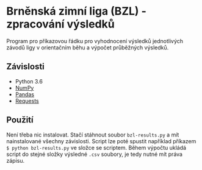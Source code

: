 # Brněnská zimní liga (BZL) - zpracování výsledků
Program pro příkazovou řádku pro vyhodnocení výsledků jednotlivých závodů ligy v orientačním běhu
a výpočet průběžných výsledků.

## Závislosti
- Python 3.6
- [NumPy](https://pypi.org/project/numpy/)
- [Pandas](https://pypi.org/project/pandas/)
- [Requests](https://pypi.org/project/requests/)

## Použití
Není třeba nic instalovat. Stačí stáhnout soubor `bzl-results.py` a mít nainstalované všechny závislosti.
Script lze poté spustit například příkazem `$ python bzl-results.py` ve složce se scriptem.
Během výpočtu ukládá script do stejné složky výsledné `.csv` soubory, je tedy nutné mít práva zápisu.
